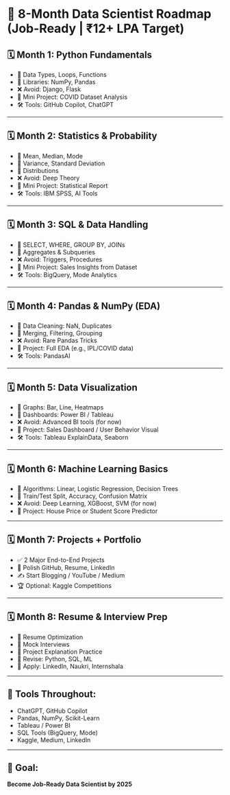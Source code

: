 # 🎯 8-Month Data Scientist Roadmap (Job-Ready | ₹12+ LPA Target)

## 🗓 Month 1: Python Fundamentals
- 🔹 Data Types, Loops, Functions
- 🔹 Libraries: NumPy, Pandas
- ❌ Avoid: Django, Flask
- 🧪 Mini Project: COVID Dataset Analysis
- 🛠 Tools: GitHub Copilot, ChatGPT

---

## 🗓 Month 2: Statistics & Probability
- 🔹 Mean, Median, Mode
- 🔹 Variance, Standard Deviation
- 🔹 Distributions
- ❌ Avoid: Deep Theory
- 🧪 Mini Project: Statistical Report
- 🛠 Tools: IBM SPSS, AI Tools

---

## 🗓 Month 3: SQL & Data Handling
- 🔹 SELECT, WHERE, GROUP BY, JOINs
- 🔹 Aggregates & Subqueries
- ❌ Avoid: Triggers, Procedures
- 🧪 Mini Project: Sales Insights from Dataset
- 🛠 Tools: BigQuery, Mode Analytics

---

## 🗓 Month 4: Pandas & NumPy (EDA)
- 🔹 Data Cleaning: NaN, Duplicates
- 🔹 Merging, Filtering, Grouping
- ❌ Avoid: Rare Pandas Tricks
- 🧪 Project: Full EDA (e.g., IPL/COVID data)
- 🛠 Tools: PandasAI

---

## 🗓 Month 5: Data Visualization
- 🔹 Graphs: Bar, Line, Heatmaps
- 🔹 Dashboards: Power BI / Tableau
- ❌ Avoid: Advanced BI tools (for now)
- 🧪 Project: Sales Dashboard / User Behavior Visual
- 🛠 Tools: Tableau ExplainData, Seaborn

---

## 🗓 Month 6: Machine Learning Basics
- 🔹 Algorithms: Linear, Logistic Regression, Decision Trees
- 🔹 Train/Test Split, Accuracy, Confusion Matrix
- ❌ Avoid: Deep Learning, XGBoost, SVM (for now)
- 🧪 Project: House Price or Student Score Predictor

---

## 🗓 Month 7: Projects + Portfolio
- ✅ 2 Major End-to-End Projects
- 🔹 Polish GitHub, Resume, LinkedIn
- ✍️ Start Blogging / YouTube / Medium
- 🏆 Optional: Kaggle Competitions

---

## 🗓 Month 8: Resume & Interview Prep
- 📃 Resume Optimization
- 👥 Mock Interviews
- 🧠 Project Explanation Practice
- 🔁 Revise: Python, SQL, ML
- 🚀 Apply: LinkedIn, Naukri, Internshala

---

## 🧰 Tools Throughout:
- ChatGPT, GitHub Copilot
- Pandas, NumPy, Scikit-Learn
- Tableau / Power BI
- SQL Tools (BigQuery, Mode)
- Kaggle, Medium, LinkedIn

---

## 📌 Goal:
**Become Job-Ready Data Scientist by 2025**  
